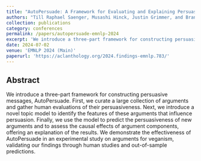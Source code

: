 ```yaml
---
title: "AutoPersuade: A Framework for Evaluating and Explaining Persuasive Arguments"
authors: "Till Raphael Saenger, Musashi Hinck, Justin Grimmer, and Brandon M Stewart"
collection: publications
category: conferences
permalink: /papers/autopersuade-emnlp-2024
excerpt: 'We introduce a three-part framework for constructing persuasive messages.'
date: 2024-07-02
venue: 'EMNLP 2024 (Main)'
paperurl: 'https://aclanthology.org/2024.findings-emnlp.783/'
---
```



## Abstract

We introduce a three-part framework for constructing persuasive messages, AutoPersuade. First, we curate a large collection of arguments and gather human evaluations of their persuasiveness. Next, we introduce a novel topic model to identify the features of these arguments that influence persuasion. Finally, we use the model to predict the persuasiveness of new arguments and to assess the causal effects of argument components, offering an explanation of the results. We demonstrate the effectiveness of AutoPersuade in an experimental study on arguments for veganism, validating our findings through human studies and out-of-sample predictions.